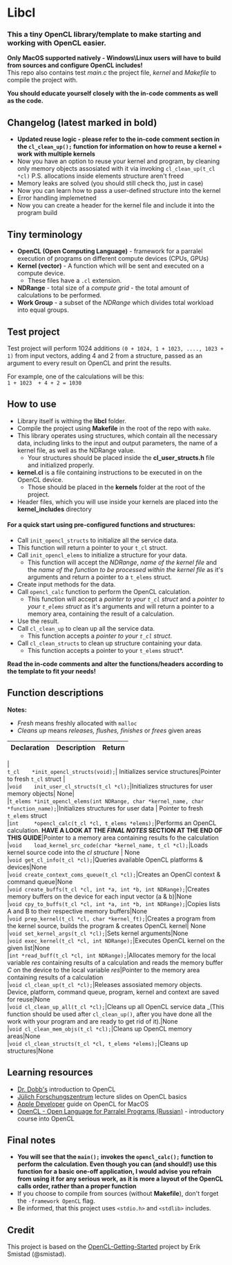 
  
    
      
        
# Libcl 
### This a tiny OpenCL library/template to make starting and working with OpenCL easier.     
 **Only MacOS supported natively - Windows\Linux users will have to build from sources and configure OpenCL includes!**    
 This repo also contains test *main.c* the project file, *kernel* and *Makefile* to compile the project with.          
          
**You should educate yourself closely with the in-code comments as well as the code.** 
## Changelog  (latest marked in bold) 
- **Updated reuse logic - please refer to the in-code comment section in the `cl_clean_up();` function for information on how to reuse a kernel + work with multiple kernels**  
- Now you have an option to reuse your kernel and program, by cleaning only memory objects assosiated with it via invoking `cl_clean_up(t_cl *cl)` P.S. allocations inside elements structure aren't freed   
- Memory leaks are solved (you should still check tho, just in case)      
- Now you can learn how to pass a user-defined structure into the kernel      
- Error handling implemetned      
- Now you can create a header for the kernel file and include it into the program build      
        
## Tiny terminology        
        
 - **OpenCL (Open Computing Language)** - framework for a parralel execution of programs on different compute devices (CPUs, GPUs)        
 - **Kernel (vector)** - A function which will be sent and executed on a compute device.        
   - These files have a `.cl` extension.        
 - **NDRange** - total size of a *compute grid* - the total amount of calculations to be performed.        
 - **Work Group** - a subset of the *NDRange* which divides total workload into equal groups.        
        
          
## **Test project**        
 Test project will perform 1024 additions `(0 + 1024, 1 + 1023, ...., 1023 + 1)` from input vectors, adding 4 and 2 from a structure, passed as an argument to every result on OpenCL and print the results.  
  
For example, one of the calculations will be this:  
`1 + 1023  + 4 + 2 = 1030`        
 ## **How to use**        
- Library itself is withing the **libcl** folder.        
 - Compile the project using **Makefile** in the root of the repo with `make`.        
 - This library operates using structures, which contain all the necessary data, including links to the input and output parameters, the name of a kernel file, as well as the NDRange value.         
   - Your structures should be placed inside the **cl_user_structs.h** file and initialized properly.        
 - **kernel.cl** is a file containing instructions to be executed in on the OpenCL device.         
   - Those should be placed in the **kernels** folder at the root of the project. 
  - Header files, which you will use inside your kernels are placed into the **kernel_includes** directory       
         
 #### For a quick start using pre-configured functions and structures: 
 - Call `init_opencl_structs` to initialize all the service data.         
- This function will return a pointer to your `t_cl` struct.        
 - Call `init_opencl_elems` to initialize a structure for your data.         
   - This function will accept the *NDRange*, *name of the kernel file* and the *name of the function to be processed within the kernel file* as it's arguments and return a pointer to a `t_elems` struct.        
 - Create input methods for the data.        
 - Call `opencl_calc` function to perform the OpenCL calculation.         
   - This function will accept a *pointer to your `t_cl` struct* and a *pointer to your `t_elems` struct* as it's arguments and will return a pointer to a memory area, containing the result of a calculation.        
 - Use the result.        
 - Call `cl_clean_up` to clean up all the service data.        
   - This function accepts a *pointer to your `t_cl` struct*.        
 - Call `cl_clean_structs` to clean up structure containing your data.        
   - This function accepts a pointer to your `t_elems` struct*.        
        
**Read the in-code comments and alter the functions/headers  according to the template to fit your needs!**        
 ## Function descriptions        
 **Notes:**         
 - *Fresh* means freshly allocated with `malloc`        
 - *Cleans up* means *releases, flushes, finishes* or *frees* given areas        
         
|Declaration         |Description                |Return                       |    
 |----------------|----------------------------|-  
  |  
`t_cl    *init_opencl_structs(void);`| Initializes service structures|Pointer to fresh `t_cl` struct  |   
|`void    init_user_cl_structs(t_cl *cl);`|Initializes structures for user memory objects| None|   
|`t_elems *init_opencl_elems(int NDRange, char *kernel_name, char *function_name);`|Initializes structures for user data | Pointer to fresh `t_elems` struct   
|`int     *opencl_calc(t_cl *cl, t_elems *elems);`|Performs an OpenCL calculation. **HAVE A LOOK AT THE *FINAL NOTES* SECTION AT THE END OF THIS GUIDE**|Pointer to a memory area containing results fo the calculation        
|`void    load_kernel_src_code(char *kernel_name, t_cl *cl);`|Loads kernel source code into the *cl structure* | None        
|`void get_cl_info(t_cl *cl);`|Queries available OpenCL platforms & devices|None        
|`void create_context_coms_queue(t_cl *cl);`|Creates an OpenCl context & command queue|None        
|`void create_buffs(t_cl *cl, int *a, int *b, int NDRange);`|Creates memory buffers on the device for each input vector (a & b)|None        
|`void cpy_to_buffs(t_cl *cl, int *a, int *b, int NDRange);`|Copies lists A and B to their respective memory buffers|None        
|`void prep_kernel(t_cl *cl, char *kernel_ft);`|Creates a program from the kernel source, builds the program & creates OpenCL kernel| None        
|`void set_kernel_args(t_cl *cl);`|Sets kernel arguments|None        
|`void exec_kernel(t_cl *cl, int NDRange);`|Executes OpenCL kernel on the given list|None        
|`int *read_buff(t_cl *cl, int NDRange);`|Allocates memory for the local variable *res* containing results of a calculation and reads the memory buffer *C* on the device to the local variable *res*|Pointer to the memory area containing results of a calculation     
|`void cl_clean_up(t_cl *cl);`|Releases assosiated memory objects. Device, platform, command queue, program, kernel and context are saved for reuse|None       
|`void cl_clean_up_all(t_cl *cl);`|Cleans up all OpenCL service data _(This function should be used after `cl_clean_up()`, after you have done all the work with your program and are ready to get rid of it).|None        
|`void cl_clean_mem_objs(t_cl *cl);`|Cleans up OpenCL memory areas|None        
|`void cl_clean_structs(t_cl *cl, t_elems *elems);`|Cleans up structures|None        
        
## Learning resources        
- [Dr. Dobb's](https://www.drdobbs.com/parallel/a-gentle-introduction-to-opencl/231002854?pgno=3) introduction to OpenCL        
 - [Jülich Forschungszentrum](https://www.fz-juelich.de/SharedDocs/Downloads/IAS/JSC/EN/slides/opencl/opencl-03-basics.pdf?__blob=publicationFile) lecture slides on OpenCL basics        
 - [Apple Developer](https://developer.apple.com/library/archive/documentation/Performance/Conceptual/OpenCL_MacProgGuide/Introduction/Introduction.html#//apple_ref/doc/uid/TP40008312-CH1-SW1) guide on OpenCL for MacOS        
 - [OpenCL - Open Language for Parralel Programs (Russian)](https://cmp.phys.msu.ru/sites/default/files/OpenCL.pdf) - introductory course into OpenCL        
        
## Final notes 
- **You will see that the `main();` invokes the `opencl_calc();` function to perform the calculation. Even though you can (and should!) use this function for a basic one-off application, I would advise you refrain from using it for any serious work, as it is more a layout of the OpenCL calls order, rather than a proper function**  
 - If you choose to compile from sources (without **Makefile**), don't forget the `-framework OpenCL` flag.        
 - Be informed, that this project uses `<stdio.h>` and `<stdlib>` includes.      
        
        
## Credit 
This project is based on the [OpenCL-Getting-Started](https://github.com/smistad/OpenCL-Getting-Started) project by Erik Smistad (@smistad).